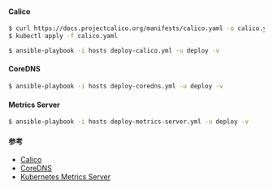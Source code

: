 #### Calico

```bash
$ curl https://docs.projectcalico.org/manifests/calico.yaml -o calico.yaml
$ kubectl apply -f calico.yaml
```

```bash
$ ansible-playbook -i hosts deploy-calico.yml -u deploy -v
```

#### CoreDNS

```bash
$ ansible-playbook -i hosts deploy-coredns.yml -u deploy -v
```

#### Metrics Server

```bash
$ ansible-playbook -i hosts deploy-metrics-server.yml -u deploy -v
```

#### 参考

- [Calico](https://docs.projectcalico.org/)
- [CoreDNS](https://coredns.io/)
- [Kubernetes Metrics Server](https://github.com/kubernetes-sigs/metrics-server)